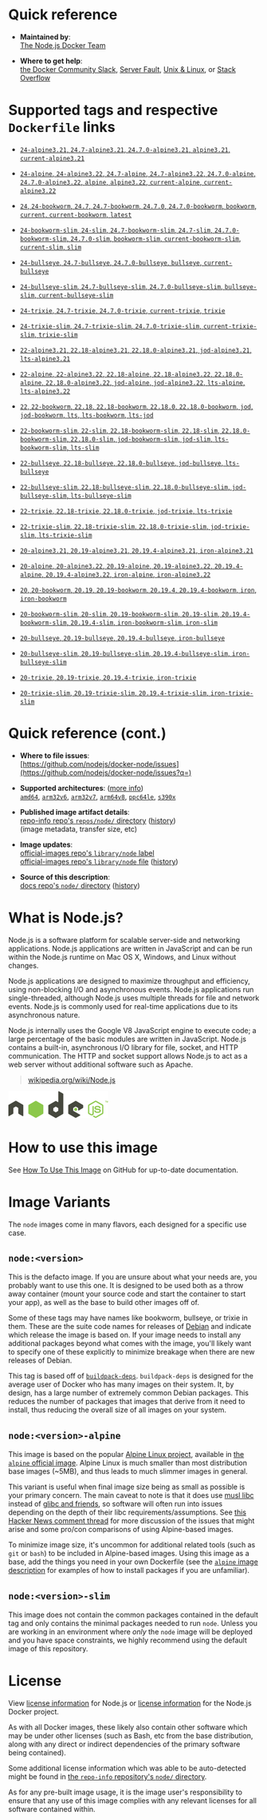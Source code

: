 <!--

********************************************************************************

WARNING:

    DO NOT EDIT "node/README.md"

    IT IS AUTO-GENERATED

    (from the other files in "node/" combined with a set of templates)

********************************************************************************

-->

# Quick reference

-	**Maintained by**:  
	[The Node.js Docker Team](https://github.com/nodejs/docker-node)

-	**Where to get help**:  
	[the Docker Community Slack](https://dockr.ly/comm-slack), [Server Fault](https://serverfault.com/help/on-topic), [Unix & Linux](https://unix.stackexchange.com/help/on-topic), or [Stack Overflow](https://stackoverflow.com/help/on-topic)

# Supported tags and respective `Dockerfile` links

-	[`24-alpine3.21`, `24.7-alpine3.21`, `24.7.0-alpine3.21`, `alpine3.21`, `current-alpine3.21`](https://github.com/nodejs/docker-node/blob/22fe25038bac4949d8c1dc00f426dd4e9c859c61/24/alpine3.21/Dockerfile)

-	[`24-alpine`, `24-alpine3.22`, `24.7-alpine`, `24.7-alpine3.22`, `24.7.0-alpine`, `24.7.0-alpine3.22`, `alpine`, `alpine3.22`, `current-alpine`, `current-alpine3.22`](https://github.com/nodejs/docker-node/blob/22fe25038bac4949d8c1dc00f426dd4e9c859c61/24/alpine3.22/Dockerfile)

-	[`24`, `24-bookworm`, `24.7`, `24.7-bookworm`, `24.7.0`, `24.7.0-bookworm`, `bookworm`, `current`, `current-bookworm`, `latest`](https://github.com/nodejs/docker-node/blob/22fe25038bac4949d8c1dc00f426dd4e9c859c61/24/bookworm/Dockerfile)

-	[`24-bookworm-slim`, `24-slim`, `24.7-bookworm-slim`, `24.7-slim`, `24.7.0-bookworm-slim`, `24.7.0-slim`, `bookworm-slim`, `current-bookworm-slim`, `current-slim`, `slim`](https://github.com/nodejs/docker-node/blob/22fe25038bac4949d8c1dc00f426dd4e9c859c61/24/bookworm-slim/Dockerfile)

-	[`24-bullseye`, `24.7-bullseye`, `24.7.0-bullseye`, `bullseye`, `current-bullseye`](https://github.com/nodejs/docker-node/blob/22fe25038bac4949d8c1dc00f426dd4e9c859c61/24/bullseye/Dockerfile)

-	[`24-bullseye-slim`, `24.7-bullseye-slim`, `24.7.0-bullseye-slim`, `bullseye-slim`, `current-bullseye-slim`](https://github.com/nodejs/docker-node/blob/22fe25038bac4949d8c1dc00f426dd4e9c859c61/24/bullseye-slim/Dockerfile)

-	[`24-trixie`, `24.7-trixie`, `24.7.0-trixie`, `current-trixie`, `trixie`](https://github.com/nodejs/docker-node/blob/22fe25038bac4949d8c1dc00f426dd4e9c859c61/24/trixie/Dockerfile)

-	[`24-trixie-slim`, `24.7-trixie-slim`, `24.7.0-trixie-slim`, `current-trixie-slim`, `trixie-slim`](https://github.com/nodejs/docker-node/blob/22fe25038bac4949d8c1dc00f426dd4e9c859c61/24/trixie-slim/Dockerfile)

-	[`22-alpine3.21`, `22.18-alpine3.21`, `22.18.0-alpine3.21`, `jod-alpine3.21`, `lts-alpine3.21`](https://github.com/nodejs/docker-node/blob/de1c8c994e1bf8a5843ff7d4d987eee0cad69243/22/alpine3.21/Dockerfile)

-	[`22-alpine`, `22-alpine3.22`, `22.18-alpine`, `22.18-alpine3.22`, `22.18.0-alpine`, `22.18.0-alpine3.22`, `jod-alpine`, `jod-alpine3.22`, `lts-alpine`, `lts-alpine3.22`](https://github.com/nodejs/docker-node/blob/de1c8c994e1bf8a5843ff7d4d987eee0cad69243/22/alpine3.22/Dockerfile)

-	[`22`, `22-bookworm`, `22.18`, `22.18-bookworm`, `22.18.0`, `22.18.0-bookworm`, `jod`, `jod-bookworm`, `lts`, `lts-bookworm`, `lts-jod`](https://github.com/nodejs/docker-node/blob/de1c8c994e1bf8a5843ff7d4d987eee0cad69243/22/bookworm/Dockerfile)

-	[`22-bookworm-slim`, `22-slim`, `22.18-bookworm-slim`, `22.18-slim`, `22.18.0-bookworm-slim`, `22.18.0-slim`, `jod-bookworm-slim`, `jod-slim`, `lts-bookworm-slim`, `lts-slim`](https://github.com/nodejs/docker-node/blob/de1c8c994e1bf8a5843ff7d4d987eee0cad69243/22/bookworm-slim/Dockerfile)

-	[`22-bullseye`, `22.18-bullseye`, `22.18.0-bullseye`, `jod-bullseye`, `lts-bullseye`](https://github.com/nodejs/docker-node/blob/de1c8c994e1bf8a5843ff7d4d987eee0cad69243/22/bullseye/Dockerfile)

-	[`22-bullseye-slim`, `22.18-bullseye-slim`, `22.18.0-bullseye-slim`, `jod-bullseye-slim`, `lts-bullseye-slim`](https://github.com/nodejs/docker-node/blob/de1c8c994e1bf8a5843ff7d4d987eee0cad69243/22/bullseye-slim/Dockerfile)

-	[`22-trixie`, `22.18-trixie`, `22.18.0-trixie`, `jod-trixie`, `lts-trixie`](https://github.com/nodejs/docker-node/blob/f9e105af51a35a84638d79cf717c507075f33985/22/trixie/Dockerfile)

-	[`22-trixie-slim`, `22.18-trixie-slim`, `22.18.0-trixie-slim`, `jod-trixie-slim`, `lts-trixie-slim`](https://github.com/nodejs/docker-node/blob/f9e105af51a35a84638d79cf717c507075f33985/22/trixie-slim/Dockerfile)

-	[`20-alpine3.21`, `20.19-alpine3.21`, `20.19.4-alpine3.21`, `iron-alpine3.21`](https://github.com/nodejs/docker-node/blob/c33478265e946cb3c22fd6b404137588fc18c12a/20/alpine3.21/Dockerfile)

-	[`20-alpine`, `20-alpine3.22`, `20.19-alpine`, `20.19-alpine3.22`, `20.19.4-alpine`, `20.19.4-alpine3.22`, `iron-alpine`, `iron-alpine3.22`](https://github.com/nodejs/docker-node/blob/c33478265e946cb3c22fd6b404137588fc18c12a/20/alpine3.22/Dockerfile)

-	[`20`, `20-bookworm`, `20.19`, `20.19-bookworm`, `20.19.4`, `20.19.4-bookworm`, `iron`, `iron-bookworm`](https://github.com/nodejs/docker-node/blob/c33478265e946cb3c22fd6b404137588fc18c12a/20/bookworm/Dockerfile)

-	[`20-bookworm-slim`, `20-slim`, `20.19-bookworm-slim`, `20.19-slim`, `20.19.4-bookworm-slim`, `20.19.4-slim`, `iron-bookworm-slim`, `iron-slim`](https://github.com/nodejs/docker-node/blob/c3973687f2e3de90dd0ffac1199ab8d7221ac27a/20/bookworm-slim/Dockerfile)

-	[`20-bullseye`, `20.19-bullseye`, `20.19.4-bullseye`, `iron-bullseye`](https://github.com/nodejs/docker-node/blob/c33478265e946cb3c22fd6b404137588fc18c12a/20/bullseye/Dockerfile)

-	[`20-bullseye-slim`, `20.19-bullseye-slim`, `20.19.4-bullseye-slim`, `iron-bullseye-slim`](https://github.com/nodejs/docker-node/blob/c3973687f2e3de90dd0ffac1199ab8d7221ac27a/20/bullseye-slim/Dockerfile)

-	[`20-trixie`, `20.19-trixie`, `20.19.4-trixie`, `iron-trixie`](https://github.com/nodejs/docker-node/blob/f9e105af51a35a84638d79cf717c507075f33985/20/trixie/Dockerfile)

-	[`20-trixie-slim`, `20.19-trixie-slim`, `20.19.4-trixie-slim`, `iron-trixie-slim`](https://github.com/nodejs/docker-node/blob/f9e105af51a35a84638d79cf717c507075f33985/20/trixie-slim/Dockerfile)

# Quick reference (cont.)

-	**Where to file issues**:  
	[https://github.com/nodejs/docker-node/issues](https://github.com/nodejs/docker-node/issues?q=)

-	**Supported architectures**: ([more info](https://github.com/docker-library/official-images#architectures-other-than-amd64))  
	[`amd64`](https://hub.docker.com/r/amd64/node/), [`arm32v6`](https://hub.docker.com/r/arm32v6/node/), [`arm32v7`](https://hub.docker.com/r/arm32v7/node/), [`arm64v8`](https://hub.docker.com/r/arm64v8/node/), [`ppc64le`](https://hub.docker.com/r/ppc64le/node/), [`s390x`](https://hub.docker.com/r/s390x/node/)

-	**Published image artifact details**:  
	[repo-info repo's `repos/node/` directory](https://github.com/docker-library/repo-info/blob/master/repos/node) ([history](https://github.com/docker-library/repo-info/commits/master/repos/node))  
	(image metadata, transfer size, etc)

-	**Image updates**:  
	[official-images repo's `library/node` label](https://github.com/docker-library/official-images/issues?q=label%3Alibrary%2Fnode)  
	[official-images repo's `library/node` file](https://github.com/docker-library/official-images/blob/master/library/node) ([history](https://github.com/docker-library/official-images/commits/master/library/node))

-	**Source of this description**:  
	[docs repo's `node/` directory](https://github.com/docker-library/docs/tree/master/node) ([history](https://github.com/docker-library/docs/commits/master/node))

# What is Node.js?

Node.js is a software platform for scalable server-side and networking applications. Node.js applications are written in JavaScript and can be run within the Node.js runtime on Mac OS X, Windows, and Linux without changes.

Node.js applications are designed to maximize throughput and efficiency, using non-blocking I/O and asynchronous events. Node.js applications run single-threaded, although Node.js uses multiple threads for file and network events. Node.js is commonly used for real-time applications due to its asynchronous nature.

Node.js internally uses the Google V8 JavaScript engine to execute code; a large percentage of the basic modules are written in JavaScript. Node.js contains a built-in, asynchronous I/O library for file, socket, and HTTP communication. The HTTP and socket support allows Node.js to act as a web server without additional software such as Apache.

> [wikipedia.org/wiki/Node.js](https://en.wikipedia.org/wiki/Node.js)

![logo](https://raw.githubusercontent.com/docker-library/docs/01c12653951b2fe592c1f93a13b4e289ada0e3a1/node/logo.png)

# How to use this image

See [How To Use This Image](https://github.com/nodejs/docker-node/blob/master/README.md#how-to-use-this-image) on GitHub for up-to-date documentation.

# Image Variants

The `node` images come in many flavors, each designed for a specific use case.

## `node:<version>`

This is the defacto image. If you are unsure about what your needs are, you probably want to use this one. It is designed to be used both as a throw away container (mount your source code and start the container to start your app), as well as the base to build other images off of.

Some of these tags may have names like bookworm, bullseye, or trixie in them. These are the suite code names for releases of [Debian](https://wiki.debian.org/DebianReleases) and indicate which release the image is based on. If your image needs to install any additional packages beyond what comes with the image, you'll likely want to specify one of these explicitly to minimize breakage when there are new releases of Debian.

This tag is based off of [`buildpack-deps`](https://hub.docker.com/_/buildpack-deps/). `buildpack-deps` is designed for the average user of Docker who has many images on their system. It, by design, has a large number of extremely common Debian packages. This reduces the number of packages that images that derive from it need to install, thus reducing the overall size of all images on your system.

## `node:<version>-alpine`

This image is based on the popular [Alpine Linux project](https://alpinelinux.org), available in [the `alpine` official image](https://hub.docker.com/_/alpine). Alpine Linux is much smaller than most distribution base images (~5MB), and thus leads to much slimmer images in general.

This variant is useful when final image size being as small as possible is your primary concern. The main caveat to note is that it does use [musl libc](https://musl.libc.org) instead of [glibc and friends](https://www.etalabs.net/compare_libcs.html), so software will often run into issues depending on the depth of their libc requirements/assumptions. See [this Hacker News comment thread](https://news.ycombinator.com/item?id=10782897) for more discussion of the issues that might arise and some pro/con comparisons of using Alpine-based images.

To minimize image size, it's uncommon for additional related tools (such as `git` or `bash`) to be included in Alpine-based images. Using this image as a base, add the things you need in your own Dockerfile (see the [`alpine` image description](https://hub.docker.com/_/alpine/) for examples of how to install packages if you are unfamiliar).

## `node:<version>-slim`

This image does not contain the common packages contained in the default tag and only contains the minimal packages needed to run `node`. Unless you are working in an environment where *only* the `node` image will be deployed and you have space constraints, we highly recommend using the default image of this repository.

# License

View [license information](https://github.com/nodejs/node/blob/master/LICENSE) for Node.js or [license information](https://github.com/nodejs/docker-node/blob/master/LICENSE) for the Node.js Docker project.

As with all Docker images, these likely also contain other software which may be under other licenses (such as Bash, etc from the base distribution, along with any direct or indirect dependencies of the primary software being contained).

Some additional license information which was able to be auto-detected might be found in [the `repo-info` repository's `node/` directory](https://github.com/docker-library/repo-info/tree/master/repos/node).

As for any pre-built image usage, it is the image user's responsibility to ensure that any use of this image complies with any relevant licenses for all software contained within.
